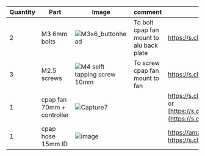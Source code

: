 

| Quantity | Part                         | Image             | comment  | Links  |
| ------ | ----                           | -------              | -----  | -----	|
| 2      | M3 6mm bolts     | ![M3x6_buttonhead](https://user-images.githubusercontent.com/37383368/147801110-b59dbdc4-3660-47f2-bd18-aaa4f31d7406.png)  | To bolt cpap fan mount to alu back plate   | https://s.click.aliexpress.com/e/_9RWMof |
| 3      | M2.5 screws     | ![M4 selft tapping screw 10mm](https://user-images.githubusercontent.com/37383368/158305048-ae9e94ba-ad1d-4e14-9ed1-5a3f80af10ef.PNG)  | To screw cpap fan mount to fan   | https://s.click.aliexpress.com/e/_A7Qlmx |
| 1      | cpap fan 70mm + controller     | ![Capture7](https://user-images.githubusercontent.com/37383368/158305443-aa1948f9-4704-405b-8f00-72042b4559ed.PNG)  |  | https://s.click.aliexpress.com/e/_AEsHxz or  [https://s.click.aliexpress.com/e/_AAzQAX](https://s.click.aliexpress.com/e/_AAfgBn) | |
| 1      | cpap hose 15mm ID     | ![image](https://user-images.githubusercontent.com/37383368/158306209-3cd6fc60-0976-4fe3-b0c6-a309748ba9ab.png)  |  | https://amzn.to/3zQNYSi or https://s.click.aliexpress.com/e/_A9rUYd| |

